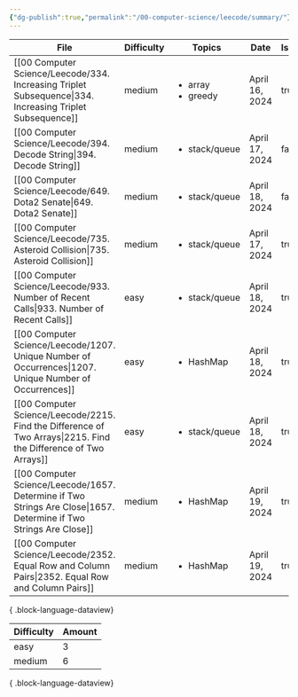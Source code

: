 ```yaml
---
{"dg-publish":true,"permalink":"/00-computer-science/leecode/summary/"}
---
```



| File                                                                                                                  | Difficulty | Topics                                 | Date           | IsSolvedFirstTry | Note                                          |
| --------------------------------------------------------------------------------------------------------------------- | ---------- | -------------------------------------- | -------------- | ---------------- | --------------------------------------------- |
| [[00 Computer Science/Leecode/334. Increasing Triplet Subsequence\|334. Increasing Triplet Subsequence]]           | medium     | <ul><li>array</li><li>greedy</li></ul> | April 16, 2024 | true             | \-                                            |
| [[00 Computer Science/Leecode/394. Decode String\|394. Decode String]]                                             | medium     | <ul><li>stack/queue</li></ul>          | April 17, 2024 | false            | \-                                            |
| [[00 Computer Science/Leecode/649. Dota2 Senate\|649. Dota2 Senate]]                                               | medium     | <ul><li>stack/queue</li></ul>          | April 18, 2024 | false            | \-                                            |
| [[00 Computer Science/Leecode/735. Asteroid Collision\|735. Asteroid Collision]]                                   | medium     | <ul><li>stack/queue</li></ul>          | April 17, 2024 | true             | \-                                            |
| [[00 Computer Science/Leecode/933. Number of Recent Calls\|933. Number of Recent Calls]]                           | easy       | <ul><li>stack/queue</li></ul>          | April 18, 2024 | true             | Use queue to delete elements                  |
| [[00 Computer Science/Leecode/1207. Unique Number of Occurrences\|1207. Unique Number of Occurrences]]             | easy       | <ul><li>HashMap</li></ul>              | April 18, 2024 | true             | \-                                            |
| [[00 Computer Science/Leecode/2215. Find the Difference of Two Arrays\|2215. Find the Difference of Two Arrays]]   | easy       | <ul><li>stack/queue</li></ul>          | April 18, 2024 | true             | \-                                            |
| [[00 Computer Science/Leecode/1657. Determine if Two Strings Are Close\|1657. Determine if Two Strings Are Close]] | medium     | <ul><li>HashMap</li></ul>              | April 19, 2024 | true             | Count words and its frequency with dictionary |
| [[00 Computer Science/Leecode/2352. Equal Row and Column Pairs\|2352. Equal Row and Column Pairs]]                 | medium     | <ul><li>HashMap</li></ul>              | April 19, 2024 | true             | \-                                            |

{ .block-language-dataview}

| Difficulty | Amount |
| ---------- | ------ |
| easy       | 3      |
| medium     | 6      |

{ .block-language-dataview}
